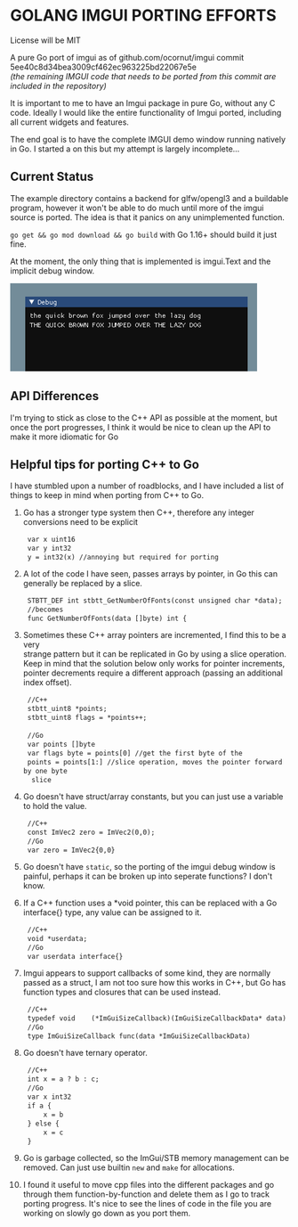 # GOLANG IMGUI PORTING EFFORTS
License will be MIT

A pure Go port of imgui as of github.com/ocornut/imgui commit  5ee40c8d34bea3009cf462ec963225bd22067e5e  
*(the remaining IMGUI code that needs to be ported from this commit are included in the repository)*  

It is important to me to have an Imgui package in pure Go, without any C code.
Ideally I would like the entire functionality of Imgui ported, including all
current widgets and features.

The end goal is to have the complete IMGUI demo window running 
natively in Go. I started a on this but my attempt is largely incomplete...

## Current Status
The example directory contains a backend for glfw/opengl3 and a buildable
program, however it won't be able to do much until more of the imgui source is ported.
The idea is that it panics on any unimplemented function.

`go get && go mod download && go build` with Go 1.16+ should build it just fine.

At the moment, the only thing that is implemented is imgui.Text and the implicit
debug window.

![The Quick Brown Fox Jumps Over The Lazy Dog](media/quickbrownfox.png)

## API Differences

I'm trying to stick as close to the C++ API as possible at the moment, but once the port progresses, I think it would be nice to clean up the API to make it more idiomatic for Go

## Helpful tips for porting C++ to Go
I have stumbled upon a number of
roadblocks, and I have included a list of things to keep in mind when porting from C++ to Go.

1. Go has a stronger type system then C++, therefore any integer conversions need to be explicit

        var x uint16
        var y int32
        y = int32(x) //annoying but required for porting

2. A lot of the code I have seen, passes arrays by pointer, in Go
this can generally be replaced by a slice.

        STBTT_DEF int stbtt_GetNumberOfFonts(const unsigned char *data);
        //becomes
        func GetNumberOfFonts(data []byte) int {

3. Sometimes these C++ array pointers are incremented, I find this to be a very    
strange pattern but it can be replicated in Go by using a slice operation.
Keep in mind that the solution below only works for pointer increments, pointer decrements require a different approach (passing an additional index offset).

        //C++
        stbtt_uint8 *points;
        stbtt_uint8 flags = *points++; 

        //Go 
        var points []byte
        var flags byte = points[0] //get the first byte of the
        points = points[1:] //slice operation, moves the pointer forward by one byte
         slice
        

4. Go doesn't have struct/array constants, but you can just use a variable to 
hold the value.

        //C++
        const ImVec2 zero = ImVec2(0,0);
        //Go
        var zero = ImVec2{0,0}

5. Go doesn't have `static`, so the porting of the imgui debug window is
painful, perhaps it can be broken up into seperate functions? I don't know.

6. If a C++ function uses a *void pointer, this can be replaced with a Go
interface{} type, any value can be assigned to it.

        //C++
        void *userdata;
        //Go
        var userdata interface{}

7. Imgui appears to support callbacks of some kind, they are normally
passed as a struct, I am not too sure how this works in C++, but Go
has function types and closures that can be used instead.

        //C++
        typedef void    (*ImGuiSizeCallback)(ImGuiSizeCallbackData* data)
        //Go
        type ImGuiSizeCallback func(data *ImGuiSizeCallbackData)


8. Go doesn't have ternary operator.

        //C++
        int x = a ? b : c;
        //Go
        var x int32
        if a {
            x = b
        } else {
            x = c
        }

9. Go is garbage collected, so the ImGui/STB memory management can
be removed. Can just use builtin `new` and `make` for allocations.

10. I found it useful to move cpp files into the different packages and go through them function-by-function and delete them as I go to track porting progress. It's nice to see the lines of code in the file you are working on slowly go down as you
port them.